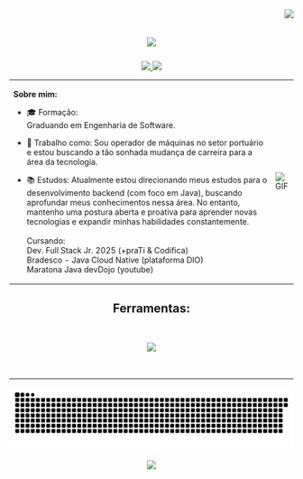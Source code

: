 
<img align="right" src="https://visitor-badge.laobi.icu/badge?page_id=DANR1BEIRO.DANR1BEIRO" />

<h1 align="center">
    <img src="https://readme-typing-svg.herokuapp.com/?font=Righteous&size=50&center=true&vCenter=true&width=700&height=100&duration=5000&lines=Hello,+World!+👋;+I'm+Daniel+Ribeiro!+😁;" />
</h1>

<div align="center"> 
  <a href="mailto:danribeirodev@gmail.com">
    <img src="https://img.shields.io/badge/Gmail-333333?style=for-the-badge&logo=gmail&logoColor=red" />
  </a>
  <a href="https://www.linkedin.com/in/danr1beiro/" target="_blank">
    <img src="https://img.shields.io/badge/LinkedIn-0077B5?style=for-the-badge&logo=linkedin&logoColor=white" target="_blank" />
     </a>
    
<table>
  <tr>
    <td>
    <div align="left"> 

**Sobre mim:**



- 🎓 Formação:<br>
Graduando em Engenharia de Software.<br>

- 💼 Trabalho como: Sou operador de máquinas no setor portuário e estou buscando a tão sonhada mudança de carreira para a área da tecnologia.<br>
- 📚 Estudos: Atualmente estou direcionando meus estudos para o desenvolvimento backend (com foco em Java), buscando aprofundar meus conhecimentos nessa área. No entanto, mantenho uma postura aberta e proativa para aprender novas tecnologias e expandir minhas habilidades constantemente.<br/><br>
Cursando:<br>
Dev. Full Stack Jr. 2025 (+praTi & Codifica)<br>
Bradesco - Java Cloud Native (plataforma DIO)<br>
Maratona Java devDojo (youtube)
    </td>
    <td>
      <img src="https://media4.giphy.com/media/v1.Y2lkPTc5MGI3NjExZ3RscjU1dmd5cTV1MHJ2cHhjbmMyZ3ZqYWoxOXlnY2hvMjVkdWNvZiZlcD12MV9pbnRlcm5hbF9naWZfYnlfaWQmY3Q9Zw/xoicctrOv5aGw6mCZi/giphy.gif" alt="GIF" width="400">
    </td>
  </tr>
</table>
</div>

  <h2 align="center"> Ferramentas:</h2>
  <br/>

<p align="center">
  <a href="https://skillicons.dev">
    <img src="https://skillicons.dev/icons?i=linux,git,github,java,python,javascript,html,css,idea,vscode" />
  </a>
</p>

<br/>
<hr/>

<picture>
  <source media="(prefers-color-scheme: dark)" srcset="https://raw.githubusercontent.com/DANR1BEIRO/DANR1BEIRO/output/github-snake-dark.svg" />
  <source media="(prefers-color-scheme: light)" srcset="https://raw.githubusercontent.com/DANR1BEIRO/DANR1BEIRO/output/github-snake.svg" />
  <img alt="github-snake" src="https://raw.githubusercontent.com/DANR1BEIRO/DANR1BEIRO/output/github-snake.svg" />
</picture>

<div align="center">
    <br/>
    <img height="180em" src="https://github-readme-stats.vercel.app/api/top-langs/?username=DANR1BEIRO&layout=compact&langs_count=16&theme=gotham"/>
</div>

  
